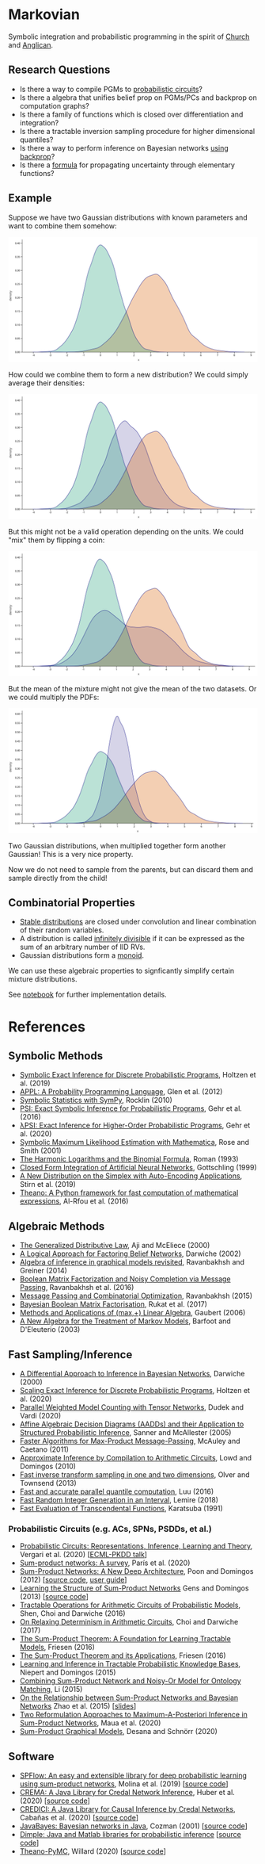 # Markovian

Symbolic integration and probabilistic programming in the spirit of [Church](https://web.stanford.edu/~ngoodman/papers/churchUAI08_rev2.pdf) and [Anglican](https://probprog.github.io/anglican/index.html).

## Research Questions

* Is there a way to compile PGMs to [probabilistic circuits](https://web.cs.ucla.edu/~guyvdb/slides/TPMTutorialUAI19.pdf#1)?
* Is there a algebra that unifies belief prop on PGMs/PCs and backprop on computation graphs?
* Is there a family of functions which is closed over differentiation and integration?
* Is there a tractable inversion sampling procedure for higher dimensional quantiles?
* Is there a way to perform inference on Bayesian networks [using backprop](https://arxiv.org/pdf/1301.3847.pdf)?
* Is there a [formula](https://en.wikipedia.org/wiki/Propagation_of_uncertainty#Example_formulae) for propagating uncertainty through elementary functions?

## Example

Suppose we have two Gaussian distributions with known parameters and want to combine them somehow:

![](two_gaussians.svg)

How could we combine them to form a new distribution? We could simply average their densities:

![](two_gaussians_averaged.svg)

But this might not be a valid operation depending on the units. We could "mix" them by flipping a coin:

![](two_gaussians_mixed.svg)

But the mean of the mixture might not give the mean of the two datasets. Or we could multiply the PDFs:

![](two_gaussians_conflated.svg)

Two Gaussian distributions, when multiplied together form another Gaussian! This is a very nice property.

Now we do not need to sample from the parents, but can discard them and sample directly from the child!

## Combinatorial Properties

* [Stable distributions](https://en.wikipedia.org/wiki/Stable_distribution) are closed under convolution and linear combination of their random variables.
* A distribution is called [infinitely divisible](https://en.wikipedia.org/wiki/Infinite_divisibility_(probability)) if it can be expressed as the sum of an arbitrary number of IID RVs.
* Gaussian distributions form a [monoid](https://izbicki.me/blog/gausian-distributions-are-monoids).

We can use these algebraic properties to signficantly simplify certain mixture distributions.

See [notebook](notebooks/combinator_exploration.ipynb) for further implementation details.

# References

## Symbolic Methods

* [Symbolic Exact Inference for Discrete Probabilistic Programs](https://arxiv.org/pdf/1904.02079.pdf), Holtzen et al. (2019)
* [APPL: A Probability Programming Language](https://www.tandfonline.com/doi/pdf/10.1198/000313001750358509), Glen et al. (2012)
* [Symbolic Statistics with SymPy](http://people.cs.uchicago.edu/~mrocklin/tempspace/sympystats.pdf), Rocklin (2010)
* [PSI: Exact Symbolic Inference for Probabilistic Programs](https://files.sri.inf.ethz.ch/website/papers/psi-solver.pdf), Gehr et al. (2016)
* [λPSI: Exact Inference for Higher-Order Probabilistic Programs](https://files.sri.inf.ethz.ch/website/papers/pldi20-lpsi.pdf), Gehr et al. (2020)
* [Symbolic Maximum Likelihood Estimation with Mathematica](https://rss.onlinelibrary.wiley.com/doi/pdf/10.1111/1467-9884.00233), Rose and Smith (2001)
* [The Harmonic Logarithms and the Binomial Formula](https://core.ac.uk/download/pdf/82415331.pdf), Roman (1993)
* [Closed Form Integration of Artificial Neural Networks](https://escholarship.org/content/qt0wz7n7nm/qt0wz7n7nm.pdf#page=5), Gottschling (1999)
* [A New Distribution on the Simplex with Auto-Encoding Applications](https://papers.nips.cc/paper/9520-a-new-distribution-on-the-simplex-with-auto-encoding-applications.pdf), Stirn et al. (2019)
* [Theano: A Python framework for fast computation of mathematical expressions](https://arxiv.org/pdf/1605.02688.pdf#section*.12), Al-Rfou et al. (2016)

## Algebraic Methods

* [The Generalized Distributive Law](https://authors.library.caltech.edu/1541/1/AJIieeetit00.pdf), Aji and McEliece (2000)
* [A Logical Approach for Factoring Belief Networks](http://reasoning.cs.ucla.edu/fetch.php?id=24&type=pdf), Darwiche (2002)
* [Algebra of inference in graphical models revisited](https://www.researchgate.net/profile/Russ_Greiner/publication/266262013_Algebra_of_inference_in_graphical_models_revisited/links/543bb0350cf204cab1db12fa/Algebra-of-inference-in-graphical-models-revisited.pdf), Ravanbakhsh and Greiner (2014)
* [Boolean Matrix Factorization and Noisy Completion via Message Passing](http://proceedings.mlr.press/v48/ravanbakhsha16-supp.pdf), Ravanbakhsh et al. (2016)
* [Message Passing and Combinatorial Optimization](https://arxiv.org/pdf/1508.05013.pdf), Ravanbakhsh (2015)
* [Bayesian Boolean Matrix Factorisation](https://arxiv.org/pdf/1702.06166.pdf), Rukat et al. (2017)
* [Methods and Applications of (max,+) Linear Algebra](https://hal.inria.fr/inria-00073603/document), Gaubert (2006)
* [A New Algebra for the Treatment of Markov Models](http://asrl.utias.utoronto.ca/~tdb/bib/barfoot_tr03a.pdf), Barfoot and D'Eleuterio (2003)

## Fast Sampling/Inference

* [A Differential Approach to Inference in Bayesian Networks](https://arxiv.org/pdf/1301.3847.pdf), Darwiche (2000)
* [Scaling Exact Inference for Discrete Probabilistic Programs](https://arxiv.org/pdf/2005.09089.pdf), Holtzen et al. (2020)
* [Parallel Weighted Model Counting with Tensor Networks](https://arxiv.org/pdf/2006.15512.pdf), Dudek and Vardi (2020)
* [Affine Algebraic Decision Diagrams (AADDs) and their Application to Structured Probabilistic Inference](http://users.cecs.anu.edu.au/~ssanner/Papers/aadd.pdf), Sanner and McAllester (2005)
* [Faster Algorithms for Max-Product Message-Passing](https://cseweb.ucsd.edu/~jmcauley/pdfs/jmlr11.pdf), McAuley and Caetano (2011)
* [Approximate Inference by Compilation to Arithmetic Circuits](http://ai.cs.washington.edu/www/media/papers/nips10b.pdf), Lowd and Domingos (2010)
* [Fast inverse transform sampling in one and two dimensions](https://arxiv.org/pdf/1307.1223.pdf), Olver and Townsend (2013)
* [Fast and accurate parallel quantile computation](https://discovery.ucl.ac.uk/id/eprint/1482128/1/Luu_thesis.pdf#page=12), Luu (2016)
* [Fast Random Integer Generation in an Interval](https://arxiv.org/pdf/1805.10941.pdf), Lemire (2018)
* [Fast Evaluation of Transcendental Functions](https://www.researchgate.net/profile/Ekaterina_Karatsuba/publication/246166981_Fast_evaluation_of_transcendental_functions/links/0deec528ab5b45f8bc000000/Fast-evaluation-of-transcendental-functions.pdf), Karatsuba (1991)

### Probabilistic Circuits (e.g. ACs, SPNs, PSDDs, et al.)

* [Probabilistic Circuits: Representations, Inference, Learning and Theory](https://web.cs.ucla.edu/~guyvdb/slides/TPMTutorialUAI19.pdf), Vergari et al. (2020) [[ECML-PKDD talk](https://www.youtube.com/watch?v=2RAG5-L9R70)]
* [Sum-product networks: A survey](https://arxiv.org/pdf/2004.01167.pdf), París et al. (2020)
* [Sum-Product Networks: A New Deep Architecture](http://spn.cs.washington.edu/spn/poon11.pdf), Poon and Domingos (2012) [[source code](http://spn.cs.washington.edu/spn/downloadspn.php), [user guide](http://spn.cs.washington.edu/spn/spn-user-guide.pdf)]
* [Learning the Structure of Sum-Product Networks](https://homes.cs.washington.edu/~pedrod/papers/mlc13.pdf) Gens and Domingos (2013) [[source code](http://spn.cs.washington.edu/learnspn/)]
* [Tractable Operations for Arithmetic Circuits of Probabilistic Models](https://papers.nips.cc/paper/6363-tractable-operations-for-arithmetic-circuits-of-probabilistic-models.pdf), Shen, Choi and Darwiche (2016)
* [On Relaxing Determinism in Arithmetic Circuits](https://arxiv.org/pdf/1708.06846.pdf), Choi and Darwiche (2017)
* [The Sum-Product Theorem: A Foundation for Learning Tractable Models](https://homes.cs.washington.edu/~pedrod/papers/mlc16.pdf), Friesen (2016)
* [The Sum-Product Theorem and its Applications](https://digital.lib.washington.edu/researchworks/bitstream/handle/1773/40872/Friesen_washington_0250E_18101.pdf), Friesen (2016)
* [Learning and Inference in Tractable Probabilistic Knowledge Bases](https://homes.cs.washington.edu/~pedrod/papers/uai15.pdf), Niepert and Domingos (2015)
* [Combining Sum-Product Network and Noisy-Or Model for Ontology Matching](http://disi.unitn.it/~pavel/om2015/papers/om2015_TSpaper1.pdf), Li (2015)
* [On the Relationship between Sum-Product Networks and Bayesian Networks](https://arxiv.org/pdf/1501.01239.pdf) Zhao et al. (2015) [[slides](https://pdfs.semanticscholar.org/e6ae/d5eb4d3330ed0024063dc64226517bc41fb7.pdf)]
* [Two Reformulation Approaches to Maximum-A-Posteriori Inference in Sum-Product Networks](https://www.alessandroantonucci.me/papers/maua2020a.pdf), Maua et al. (2020)
* [Sum-Product Graphical Models](https://ipa.iwr.uni-heidelberg.de/dokuwiki/Papers/Desana2020aa.pdf), Desana and Schnörr (2020)

## Software

* [SPFlow: An easy and extensible library for deep probabilistic learning using sum-product networks](https://arxiv.org/pdf/1901.03704.pdf), Molina et al. (2019) [[source code](https://github.com/SPFlow/SPFlow)]
* [CREMA: A Java Library for Credal Network Inference](https://pgm2020.cs.aau.dk/wp-content/uploads/2020/09/huber20.pdf), Huber et al. (2020) [[source code](https://github.com/IDSIA/crema)]
* [CREDICI: A Java Library for Causal Inference by Credal Networks](https://pgm2020.cs.aau.dk/wp-content/uploads/2020/09/cabanas20a.pdf), Cabañas et al. (2020) [[source code](https://github.com/IDSIA/credici)]
* [JavaBayes: Bayesian networks in Java](https://people.montefiore.uliege.be/lwh/javabayes/javabayes-manual-0.346.pdf), Cozman (2001) [[source code](https://github.com/joeschweitzer/javabayes)]
* [Dimple: Java and Matlab libraries for probabilistic inference](https://s3.amazonaws.com/files.dimple.probprog.org/DimpleUserManual_v0.07_Java_API.pdf) [[source code](https://github.com/analog-garage/dimple)]
* [Theano-PyMC](https://pymc-devs.medium.com/the-future-of-pymc3-or-theano-is-dead-long-live-theano-d8005f8a0e9b), Willard (2020) [[source code](https://github.com/pymc-devs/Theano-PyMC)]

